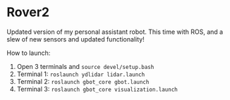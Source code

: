 # Rover2
Updated version of my personal assistant robot. This time with ROS, and a slew of new sensors and updated functionality!

How to launch:
1. Open 3 terminals and `source devel/setup.bash`
2. Terminal 1: `roslaunch ydlidar lidar.launch`
3. Terminal 2: `roslaunch gbot_core gbot.launch`
4. Terminal 3: `roslaunch gbot_core visualization.launch`
